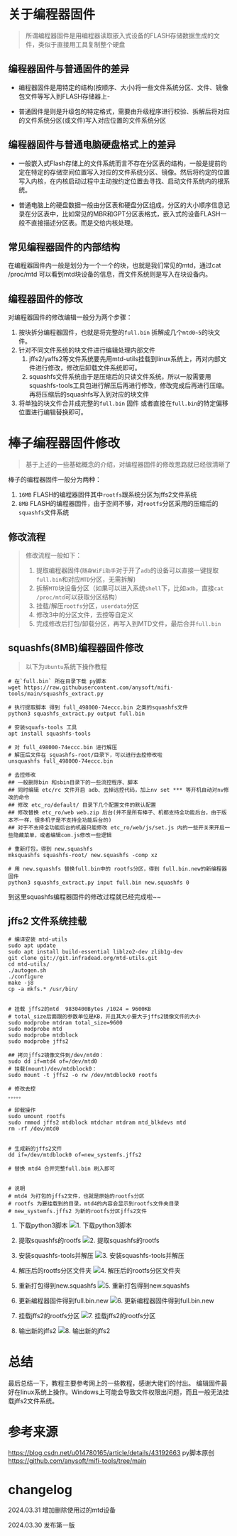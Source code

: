 # 关于编程器固件

> 所谓编程器固件是用编程器读取嵌入式设备的FLASH存储数据生成的文件，类似于直接用工具复制整个硬盘

## 编程器固件与普通固件的差异

- 编程器固件是用特定的结构(按顺序、大小)将一些文件系统分区、文件、镜像包文件等写入到FLASH存储器上-

- 普通固件是则是升级包的特定格式，需要由升级程序进行校验、拆解后将对应的文件系统分区(或文件)写入对应位置的文件系统分区

## 编程器固件与普通电脑硬盘格式上的差异

- 一般嵌入式Flash存储上的文件系统而言不存在分区表的结构，一般是提前约定在特定的存储空间位置写入对应的文件系统分区、镜像。然后将约定的位置写入内核，在内核启动过程中主动按约定位置去寻找、启动文件系统内的根系统。

- 普通电脑上的硬盘数据一般由分区表和硬盘分区组成，分区的大小顺序信息记录在分区表中，比如常见的MBR和GPT分区表格式，嵌入式的设备FLASH一般不直接描述分区表。而是交给内核处理。

## 常见编程器固件的内部结构

在编程器固件内一般是划分为一个一个的块，也就是我们常见的mtd，通过cat /proc/mtd 可以看到mtd块设备的信息，而文件系统则是写入在块设备内。

## 编程器固件的修改

对编程器固件的修改编辑一般分为两个步骤：

1. 按块拆分编程器固件，也就是将完整的`full.bin` 拆解成几个`mtd0~5`的块文件。
2. 针对不同文件系统的块文件进行编辑处理内部文件
   1. jffs2/yaffs2等文件系统要先用mtd-utils挂载到linux系统上，再对内部文件进行修改，修改后卸载文件系统即可。
   2. squashfs文件系统由于是压缩后的只读文件系统，所以一般需要用squashfs-tools工具包进行解压后再进行修改，修改完成后再进行压缩。再将压缩后的squashfs写入到对应的块文件
3.  将单独的块文件合并成完整的`full.bin` 固件 或者直接在`full.bin`的特定偏移位置进行编辑替换即可。



# 棒子编程器固件修改

> 基于上述的一些基础概念的介绍，对编程器固件的修改思路就已经很清晰了

棒子的编程器固件一般分为两种：

1. `16MB` FLASH的编程器固件其中`rootfs`跟系统分区为jffs2文件系统
2. `8MB` FLASH的编程器固件，由于空间不够，对`rootfs`分区采用的压缩后的`squashfs`文件系统

## 修改流程

> 修改流程一般如下：
>
> 1. 提取编程器固件(`随身WiFi助手`对于开了`adb`的设备可以直接一键提取`full.bin`和对应`MTD`分区，无需拆解)
> 2. 拆解`MTD`块设备分区（如果可以进入系统`shell`下，比如`adb`，直接`cat /proc/mtd`可以获取分区结构）
> 3. 挂载/解压`rootfs`分区，`userdata`分区
> 4. 修改3中的分区文件，去控等自定义
> 5. 完成修改后打包/卸载分区，再写入到MTD文件，最后合并`full.bin`

## squashfs(8MB)编程器固件修改

> 以下为`Ubuntu`系统下操作教程

```
# 在`full.bin` 所在目录下载 py脚本
wget https://raw.githubusercontent.com/anysoft/mifi-tools/main/squashfs_extract.py

# 执行提取脚本 得到 full_498000-74eccc.bin 之类的squashfs文件
python3 squashfs_extract.py output full.bin

# 安装squafs-tools 工具
apt install squashfs-tools

# 对 full_498000-74eccc.bin 进行解压
# 解压后文件在 squashfs-root/目录下，可以进行去控修改啦
unsquashfs full_498000-74eccc.bin

# 去控修改
## 一般删除bin 和sbin目录下的一些流控程序、脚本
## 同时编辑 etc/rc 文件开启 adb、去掉远控代码，加上nv set *** 等开机自动对nv修改的命令
## 修改 etc_ro/default/ 目录下几个配置文件的默认配置
## 修改替换 etc_ro/web web.zip 后台(并不是所有棒子、机都支持全功能后台，由于版本不一样，很多机子是不支持全功能后台的)
## 对于不支持全功能后台的机器只能修改 etc_ro/web/js/set.js 内的一些开关来开启一些隐藏菜单，或者编辑com.js修改一些逻辑

# 重新打包，得到 new.squashfs
mksquashfs squashfs-root/ new.squashfs -comp xz

# 用 new.squashfs 替换full.bin中的 rootfs分区，得到 full.bin.new的新编程器固件
python3 squashfs_extract.py input full.bin new.squashfs 0

```

到这里squashfs编程器固件的修改过程就已经完成啦~~





## jffs2 文件系统挂载

```
# 编译安装 mtd-utils
sudo apt update
sudo apt install build-essential liblzo2-dev zlib1g-dev
git clone git://git.infradead.org/mtd-utils.git
cd mtd-utils/
./autogen.sh 
./configure 
make -j8
cp -a mkfs.* /usr/bin/


# 挂载 jffs2的mtd  9830400Bytes /1024 = 9600KB
# total_size后面跟的参数单位是KB，并且其大小要大于jffs2镜像文件的大小
sudo modprobe mtdram total_size=9600  
sudo modprobe mtd
sudo modprobe mtdblock
sudo modprobe jffs2

## 拷贝jffs2镜像文件到/dev/mtd0：
sudo dd if=mtd4 of=/dev/mtd0
# 挂载(mount)/dev/mtdblock0：
sudo mount -t jffs2 -o rw /dev/mtdblock0 rootfs

# 修改去控
。。。。。

# 卸载操作
sudo umount rootfs
sudo rmmod jffs2 mtdblock mtdchar mtdram mtd_blkdevs mtd
rm -rf /dev/mtd0


# 生成新的jffs2文件
dd if=/dev/mtdblock0 of=new_systemfs.jffs2

# 替换 mtd4 合并完整full.bin 刷入即可


# 说明
# mtd4 为打包的jffs2文件，也就是原始的rootfs分区
# rootfs 为要挂载到的目录，mtd4的内容会显示到rootfs文件夹目录
# new_systemfs.jffs2 为新的rootfs分区jffs2文件

```
1. 下载python3脚本
![1. 下载python3脚本](https://img-blog.csdnimg.cn/direct/39d5faed4bc4422e9a19cfbdd36a9a80.png#pic_center)
2. 提取squashfs的rootfs
![2. 提取squashfs的rootfs](https://img-blog.csdnimg.cn/direct/161bc417261848dd827df50409ff77bf.png#pic_center)
3. 安装squashfs-tools并解压
![3. 安装squashfs-tools并解压](https://img-blog.csdnimg.cn/direct/b9baaa7cb92b43308b1d992a7c1e21fe.png#pic_center)
4. 解压后的rootfs分区文件夹
![4. 解压后的rootfs分区文件夹](https://img-blog.csdnimg.cn/direct/fb3ed6d186c64f00a9e38bc147f4d52d.png#pic_center)

5. 重新打包得到new.squashfs
![5. 重新打包得到new.squashfs](https://img-blog.csdnimg.cn/direct/7eda22f42ade45f196204071225cc3af.png#pic_center)

6. 更新编程器固件得到full.bin.new
![6. 更新编程器固件得到full.bin.new](https://img-blog.csdnimg.cn/direct/55780052d27146d2863447ec69d15f92.png#pic_center)
7. 挂载jffs2的rootfs分区
![7. 挂载jffs2的rootfs分区](https://img-blog.csdnimg.cn/direct/5cfa90c2f991491ab6a925c047fed4b5.png#pic_center)
8. 输出新的jffs2
![8. 输出新的jffs2](https://img-blog.csdnimg.cn/direct/a9ae735eaafc4990ad414442062a97cb.png#pic_center)


# 总结
最后总结一下，教程主要参考网上的一些教程，感谢大佬们的付出。
编辑固件最好在linux系统上操作。Windows上可能会导致文件权限出问题，而且一般无法挂载jffs2文件系统。

# 参考来源
https://blog.csdn.net/u014780165/article/details/43192663
py脚本原创
https://github.com/anysoft/mifi-tools/tree/main



# changelog
2024.03.31
增加删除使用过的mtd设备

2024.03.30
发布第一版



 
